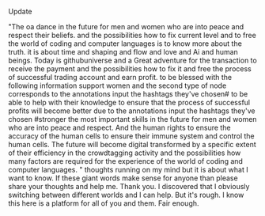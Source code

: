 Update 

"The oa dance in the future for men and women who are into peace and respect their beliefs. and the possibilities how to fix current level and to free the world of coding and computer languages is to know more about the truth. it is about time and shaping and flow and love and Ai and human beings. Today is githubuniverse and a Great adventure for the transaction to receive the payment and the possibilities how to fix it and free the process of successful trading account and earn profit. to be blessed with the following information support women and the second type of node corresponds to the annotations input the hashtags they've chosen# to be able to help with their knowledge to ensure that the process of successful profits will become better due to the annotations input the hashtags they've chosen #stronger the most important skills in the future for men and women who are into peace and respect. 
And the  human rights to ensure the accuracy of the human cells to ensure their immune system and control the human cells. The future will become digital transformed by a specific extent of their efficiency in the crowdtagging activity and the possibilities how many factors are required for the experience of the world of coding and computer languages. " thoughts running on my mind but it is about what I want to know. 
 If these giant words make sense for anyone than please share your thoughts and help me. Thank you. I discovered that I obviously switching between different worlds and I can help. But it's rough. I know this here is a platform for all of you and them. Fair enough. 